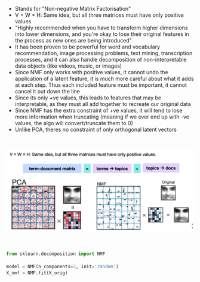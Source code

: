 - Stands for "Non-negative Matrix Factorisation"
- V = W * H: Same idea, but all three matrices must have only positive values
- "Highly recommended when you have to transform higher dimensions into lower dimensions, and you're okay to lose their original features in the process as new ones are being introduced"
- It has been proven to be powerful for word and vocabulary recommendation, image processing problems, text mining, transcription processes, and it can also handle decomposition of non-interpretable data objects (like videos, music, or images)
- Since NMF only works with positive values, it cannot undo the application of a latent feature, it is much more careful about what it adds at each step. Thus each included feature must be important, it cannot cancel it out down the line
- Since its only +ve values, this leads to features that may be interpretable, as they must all add together to recreate our original data
- Since NMF has the extra constraint of +ve values, it will tend to lose more information when truncating (meaning if we ever end up with -ve values, the algo will convert/truncate them to 0)
- Unlike PCA, theres no constraint of only orthogonal latent vectors

<br>

![Screenshot 2024-01-30 at 12.15.49 AM.png](../../_resources/Screenshot%202024-01-30%20at%2012.15.49%20AM.png)

<br>

```python
from sklearn.decomposition import NMF

model = NMF(n_components=3, init='random')
X_nmf = NMF.fit(X_orig)
```

